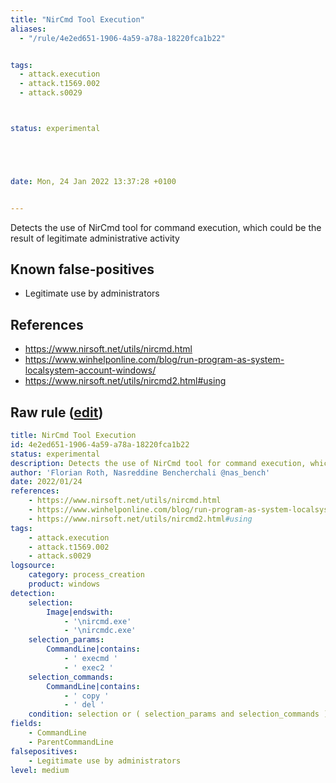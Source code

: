 ```yaml
---
title: "NirCmd Tool Execution"
aliases:
  - "/rule/4e2ed651-1906-4a59-a78a-18220fca1b22"


tags:
  - attack.execution
  - attack.t1569.002
  - attack.s0029



status: experimental





date: Mon, 24 Jan 2022 13:37:28 +0100


---
```


Detects the use of NirCmd tool for command execution, which could be the result of legitimate administrative activity

<!--more-->


## Known false-positives

* Legitimate use by administrators



## References

* https://www.nirsoft.net/utils/nircmd.html
* https://www.winhelponline.com/blog/run-program-as-system-localsystem-account-windows/
* https://www.nirsoft.net/utils/nircmd2.html#using


## Raw rule ([edit](https://github.com/SigmaHQ/sigma/edit/master/rules/windows/process_creation/proc_creation_win_tool_nircmd.yml))
```yaml
title: NirCmd Tool Execution
id: 4e2ed651-1906-4a59-a78a-18220fca1b22
status: experimental
description: Detects the use of NirCmd tool for command execution, which could be the result of legitimate administrative activity
author: 'Florian Roth, Nasreddine Bencherchali @nas_bench'
date: 2022/01/24
references:
    - https://www.nirsoft.net/utils/nircmd.html
    - https://www.winhelponline.com/blog/run-program-as-system-localsystem-account-windows/
    - https://www.nirsoft.net/utils/nircmd2.html#using
tags:
    - attack.execution
    - attack.t1569.002
    - attack.s0029
logsource:
    category: process_creation
    product: windows
detection:
    selection:
        Image|endswith:
            - '\nircmd.exe'
            - '\nircmdc.exe'
    selection_params:
        CommandLine|contains:
            - ' execmd '
            - ' exec2 '
    selection_commands:
        CommandLine|contains:
            - ' copy '
            - ' del '
    condition: selection or ( selection_params and selection_commands )
fields:
    - CommandLine
    - ParentCommandLine
falsepositives:
    - Legitimate use by administrators
level: medium

```
